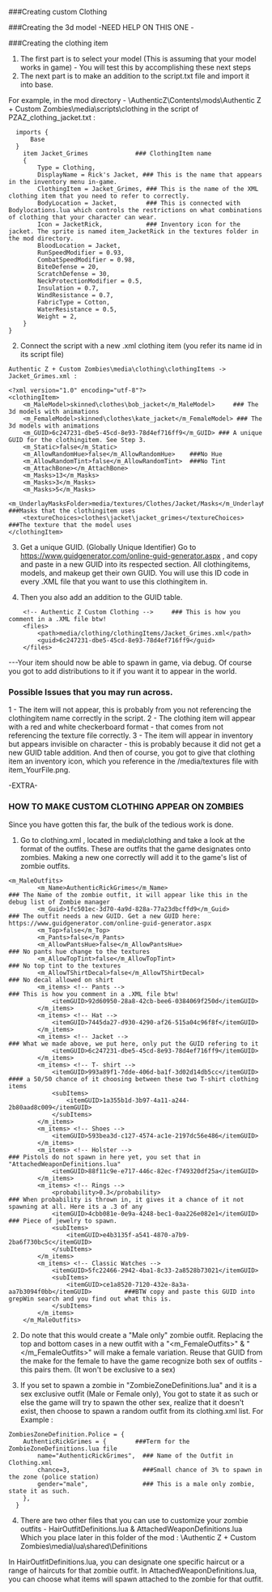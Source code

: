 ###Creating custom Clothing

###Creating the 3d model
-NEED HELP ON THIS ONE -

###Creating the clothing item

1. The first part is to select your model (This is assuming that your model works in game) - You will test this by accomplishing these next steps
2. The next part is to make an addition to the script.txt file and import it into base. 

For example, in the mod directory - \AuthenticZ\Contents\mods\Authentic Z + Custom Zombies\media\scripts\clothing
in the script of PZAZ_clothing_jacket.txt : 

```module AuthenticZClothing {
  imports {
      Base
  }
    item Jacket_Grimes             ### ClothingItem name
    {
        Type = Clothing,
        DisplayName = Rick's Jacket, ### This is the name that appears in the inventory menu in-game. 
        ClothingItem = Jacket_Grimes, ### This is the name of the XML clothing item that you need to refer to correctly. 
        BodyLocation = Jacket,        ### This is connected with Bodylocations.lua which controls the restrictions on what combinations of clothing that your character can wear.
        Icon = JacketRick,            ### Inventory icon for the jacket. The sprite is named item_JacketRick in the textures folder in the mod directory.
        BloodLocation = Jacket,
        RunSpeedModifier = 0.93,
        CombatSpeedModifier = 0.98,
        BiteDefense = 20,
        ScratchDefense = 30,
        NeckProtectionModifier = 0.5,
        Insulation = 0.7,
        WindResistance = 0.7,
        FabricType = Cotton,
        WaterResistance = 0.5,
        Weight = 2,
    }
}    
```

2. Connect the script with a new .xml clothing item (you refer its name id in its script file)

```
Authentic Z + Custom Zombies\media\clothing\clothingItems -> Jacket_Grimes.xml : 

<?xml version="1.0" encoding="utf-8"?>
<clothingItem>
	<m_MaleModel>skinned\clothes\bob_jacket</m_MaleModel>     ### The 3d models with animations
	<m_FemaleModel>skinned\clothes\kate_jacket</m_FemaleModel> ### The 3d models with animations
	<m_GUID>6c247231-dbe5-45cd-8e93-78d4ef716ff9</m_GUID> ### A unique GUID for the clothingitem. See Step 3.
	<m_Static>false</m_Static>
	<m_AllowRandomHue>false</m_AllowRandomHue>    ###No Hue
	<m_AllowRandomTint>false</m_AllowRandomTint>  ###No Tint 
	<m_AttachBone></m_AttachBone>
	<m_Masks>13</m_Masks>
	<m_Masks>3</m_Masks>
	<m_Masks>5</m_Masks>
	<m_UnderlayMasksFolder>media/textures/Clothes/Jacket/Masks</m_UnderlayMasksFolder>   ###Masks that the clothingitem uses
	<textureChoices>clothes\jacket\jacket_grimes</textureChoices>                        ###The texture that the model uses
</clothingItem>
```
3. Get a unique GUID. (Globally Unique Identifier)
Go to https://www.guidgenerator.com/online-guid-generator.aspx , and copy and paste in a new GUID into its respected section. All clothingitems, models, and makeup get
their own GUID. You will use this ID code in every .XML file that you want to use this clothingitem in. 

4. Then you also add an addition to the GUID table. 
```(Authentic Z + Custom Zombies\media -> fileGuidTable.xml)
	<!-- Authentic Z Custom Clothing -->     ### This is how you comment in a .XML file btw!
	<files>
		<path>media/clothing/clothingItems/Jacket_Grimes.xml</path>
		<guid>6c247231-dbe5-45cd-8e93-78d4ef716ff9</guid>
	</files>
```
---Your item should now be able to spawn in game, via debug. Of course you got to add distributions to it if you want it to appear in the world.

### Possible Issues that you may run across.

1 - The item will not appear, this is probably from you not referencing the clothingitem name correctly in the script. 
2 - The clothing item will appear with a red and white checkerboard format - that comes from not referencing the texture file correctly.
3 - The item will appear in inventory but appears invisible on character - this is probably because it did not get a new GUID table addition. 
And then of course, you got to give that clothing item an inventory icon, which you reference in the /media/textures file with item_YourFile.png.


-EXTRA-
### HOW TO MAKE CUSTOM CLOTHING APPEAR ON ZOMBIES

Since you have gotten this far, the bulk of the tedious work is done. 

1. Go to clothing.xml , located in media\clothing and take a look at the format of the outfits. 
These are outfits that the game designates onto zombies. Making a new one correctly will add it to the game's list of zombie outfits. 
```
<m_MaleOutfits>
		<m_Name>AuthenticRickGrimes</m_Name>                                ### The Name of the zombie outfit, it will appear like this in the debug list of Zombie manager
		<m_Guid>1fc501ec-3d70-4a9d-828a-77a23dbcffd9</m_Guid>               ### The outfit needs a new GUID. Get a new GUID here: https://www.guidgenerator.com/online-guid-generator.aspx
		<m_Top>false</m_Top>
		<m_Pants>false</m_Pants>
		<m_AllowPantsHue>false</m_AllowPantsHue>                            ### No pants hue change to the textures
		<m_AllowTopTint>false</m_AllowTopTint>                              ### No top tint to the textures
		<m_AllowTShirtDecal>false</m_AllowTShirtDecal>                      ### No decal allowed on shirt
		<m_items> <!-- Pants -->                                          ### This is how you comment in a .XML file btw!
			<itemGUID>92d60950-28a8-42cb-bee6-0384069f250d</itemGUID>
		</m_items>
		<m_items> <!-- Hat -->
			<itemGUID>7445da27-d930-4290-af26-515a04c96f8f</itemGUID>
		</m_items>
		<m_items> <!-- Jacket -->                                      ### What we made above, we put here, only put the GUID refering to it
			<itemGUID>6c247231-dbe5-45cd-8e93-78d4ef716ff9</itemGUID>        
		</m_items>
		<m_items> <!-- T- shirt -->
			<itemGUID>993a89f1-7dde-406d-ba1f-3d02d14db5cc</itemGUID>       #### a 50/50 chance of it choosing between these two T-shirt clothing items
			<subItems>
				<itemGUID>1a355b1d-3b97-4a11-a244-2b80aad8c009</itemGUID>
			</subItems>
		</m_items>
		<m_items> <!-- Shoes -->
			<itemGUID>593bea3d-c127-4574-ac1e-2197dc56e486</itemGUID>
		</m_items>
		<m_items> <!-- Holster -->                                        ### Pistols do not spawn in here yet, you set that in "AttachedWeaponDefinitions.lua"
			<itemGUID>88f11c9e-e717-446c-82ec-f749320df25a</itemGUID>
		</m_items>
		<m_items> <!-- Rings -->
			<probability>0.3</probability>                                   ### When probability is thrown in, it gives it a chance of it not spawning at all. Here its a .3 of any
			<itemGUID>4cbb081e-0e9a-4248-bec1-0aa226e082e1</itemGUID>        ### Piece of jewelry to spawn. 
			<subItems>
				<itemGUID>e4b3135f-a541-4870-a7b9-2ba6f730bc5c</itemGUID>
			</subItems>
		</m_items>
		<m_items> <!-- Classic Watches -->
			<itemGUID>5fc22466-2942-4ba1-8c33-2a8528b73021</itemGUID>
			<subItems>
				<itemGUID>ce1a8520-7120-432e-8a3a-aa7b3094f0bb</itemGUID>         ###BTW copy and paste this GUID into grepWin search and you find out what this is. 
			</subItems>
		</m_items>
	</m_MaleOutfits>
```
2. Do note that this would create a "Male only" zombie outfit. Replacing the top and bottom cases in a new outfit with a "<m_FemaleOutfits>" & "</m_FemaleOutfits>" will make 
a female variation. Reuse that GUID from the make for the female to have the game recognize both sex of outfits - this pairs them. (It won't be exclusive to a sex)

3. If you set to spawn a zombie in "ZombieZoneDefinitions.lua" and it is a sex exclusive outfit (Male or Female only),
You got to state it as such or else the game will try to spawn the other sex, realize that it doesn't exist, then choose to spawn a random outfit from its clothing.xml list.
For Example :
```
ZombiesZoneDefinition.Police = {
	AuthenticRickGrimes = {        ###Term for the ZombieZoneDefinitions.lua file
		name="AuthenticRickGrimes",  ### Name of the Outfit in Clothing.xml
		chance=3,                    ###Small chance of 3% to spawn in the zone (police station)
		gender="male",               ### This is a male only zombie, state it as such.  
	},
  }
```
4. There are two other files that you can use to customize your zombie outfits - HairOutfitDefinitions.lua & AttachedWeaponDefinitions.lua
Which you place later in this folder of the mod : 
\Authentic Z + Custom Zombies\media\lua\shared\Definitions

In HairOutfitDefinitions.lua, you can designate one specific haircut or a range of haircuts for that zombie outfit. 
In AttachedWeaponDefinitions.lua, you can choose what items will spawn attached to the zombie for that outfit.  


